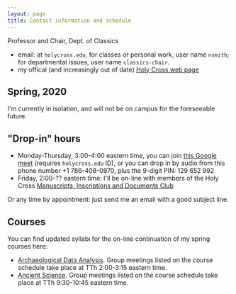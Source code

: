 ```yaml
---
layout: page
title: Contact information and schedule
---
```



Professor and Chair, Dept. of Classics

- email: at `holycross.edu`, for classes or personal work, user name `nsmith`;  for departmental issues, user name `classics-chair`.
- my offical (and increasingly out of date) [Holy Cross web page](http://www.holycross.edu/academics/programs/classics/faculty/neel-smith)


## Spring, 2020

I'm currently in isolation, and will not be on campus for the foreseeable future.

## "Drop-in" hours

- Monday-Thursday, 3:00-4:00 eastern time, you can join [this Google meet](https://meet.google.com/pma-avfd-bzj) (requires `holycross.edu` ID), or you can drop in by audio from this phone number +1 786-408-0970, plus the 9-digit PIN: 129 652 992
- Friday, 2:00-?? eastern time:  I'll be on-line with members of the Holy Cross [Manuscripts, Inscriptions and Documents Club](http://hcmid.github.io)

Or any time by appointment: just send me an email with a good subject line.



## Courses


You can find updated syllabi for the on-line continuation of my spring courses here:

-  [Archaeological Data Analysis](http://shot.holycross.edu/courses/ada/S20/).  Group meetings listed on the course schedule take place at TTh 2:00-3:15 eastern time.
-  [Ancient Science](http://shot.holycross.edu/courses/science/S20/).  Group meetings listed on the course schedule take place at TTh 9:30-10:45 eastern time.
